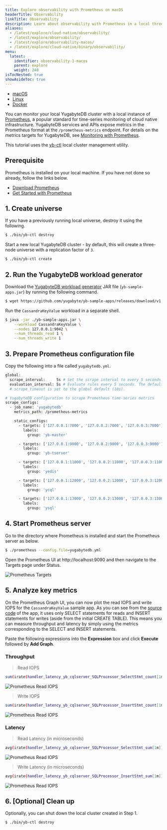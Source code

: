 ```yaml
---
title: Explore observability with Prometheus on macOS
headerTitle: Observability
linkTitle: Observability 
description: Learn about observability with Prometheus in a local three-node YugabyteDB cluster on macOS.
aliases:
  - /latest/explore/cloud-native/observability/
  - /latest/explore/observability/
  - /latest/explore/observability-macos/
  - /latest/explore/cloud-native/binary/observability/
menu:
  latest:
    identifier: observability-1-macos
    parent: explore
    weight: 240
isTocNested: true
showAsideToc: true
---
```


 <ul class="nav nav-tabs-alt nav-tabs-yb">

  <li >
    <a href="/latest/explore/observability/macos" class="nav-link active">
      <i class="fab fa-apple" aria-hidden="true"></i>
      macOS
    </a>
  </li>

  <li >
    <a href="/latest/explore/observability/linux" class="nav-link">
      <i class="fab fa-linux" aria-hidden="true"></i>
      Linux
    </a>
  </li>

  <li >
    <a href="/latest/explore/observability/docker" class="nav-link">
      <i class="fab fa-docker" aria-hidden="true"></i>
      Docker
    </a>
  </li>
<!--
  <li >
    <a href="/latest/explore/observability-kubernetes" class="nav-link">
      <i class="fas fa-cubes" aria-hidden="true"></i>
      Kubernetes
    </a>
  </li>
-->
</ul>

You can monitor your local YugabyteDB cluster with a local instance of [Prometheus](https://prometheus.io/), a popular standard for time-series monitoring of cloud native infrastructure. YugabyteDB services and APIs expose metrics in the Prometheus format at the `/prometheus-metrics` endpoint. For details on the metrics targets for YugabyteDB, see [Monitoring with Prometheus](../../../reference/configuration/default-ports/#monitoring-with-prometheus).

This tutorial uses the [yb-ctl](../../../admin/yb-ctl) local cluster management utility.

## Prerequisite

Prometheus is installed on your local machine. If you have not done so already, follow the links below.

- [Download Prometheus](https://prometheus.io/download/)
- [Get Started with Prometheus](https://prometheus.io/docs/prometheus/latest/getting_started/)

## 1. Create universe

If you have a previously running local universe, destroy it using the following.

```sh
$ ./bin/yb-ctl destroy
```

Start a new local YugabyteDB cluster - by default, this will create a three-node universe with a replication factor of `3`.

```sh
$ ./bin/yb-ctl create
```

## 2. Run the YugabyteDB workload generator

Download the [YugabyteDB workload generator](https://github.com/yugabyte/yb-sample-apps) JAR file (`yb-sample-apps.jar`) by running the following command.

```sh
$ wget https://github.com/yugabyte/yb-sample-apps/releases/download/v1.3.0/yb-sample-apps.jar?raw=true -O yb-sample-apps.jar 
```

Run the `CassandraKeyValue` workload in a separate shell.

```sh
$ java -jar ./yb-sample-apps.jar \
    --workload CassandraKeyValue \
    --nodes 127.0.0.1:9042 \
    --num_threads_read 1 \
    --num_threads_write 1
```

## 3. Prepare Prometheus configuration file

Copy the following into a file called `yugabytedb.yml`.

```sh
global:
  scrape_interval:     5s # Set the scrape interval to every 5 seconds. Default is every 1 minute.
  evaluation_interval: 5s # Evaluate rules every 5 seconds. The default is every 1 minute.
  # scrape_timeout is set to the global default (10s).

# YugabyteDB configuration to scrape Prometheus time-series metrics
scrape_configs:
  - job_name: 'yugabytedb'
    metrics_path: /prometheus-metrics

    static_configs:
      - targets: ['127.0.0.1:7000', '127.0.0.2:7000', '127.0.0.3:7000']
        labels:
          group: 'yb-master'

      - targets: ['127.0.0.1:9000', '127.0.0.2:9000', '127.0.0.3:9000']
        labels:
          group: 'yb-tserver'

      - targets: ['127.0.0.1:11000', '127.0.0.2:11000', '127.0.0.3:11000']
        labels:
          group: 'yedis'

      - targets: ['127.0.0.1:12000', '127.0.0.2:12000', '127.0.0.3:12000']
        labels:
          group: 'ycql'

      - targets: ['127.0.0.1:13000', '127.0.0.2:13000', '127.0.0.3:13000']
        labels:
          group: 'ysql'
```

## 4. Start Prometheus server

Go to the directory where Prometheus is installed and start the Prometheus server as below.

```sh
$ ./prometheus --config.file=yugabytedb.yml
```

Open the Prometheus UI at http://localhost:9090 and then navigate to the Targets page under Status.

![Prometheus Targets](/images/ce/prom-targets.png)

## 5. Analyze key metrics

On the Prometheus Graph UI, you can now plot the read IOPS and write IOPS for the `CassandraKeyValue` sample app. As you can see from the [source code](https://github.com/yugabyte/yugabyte-db/blob/master/java/yb-loadtester/src/main/java/com/yugabyte/sample/apps/CassandraKeyValue.java) of the app, it uses only SELECT statements for reads and INSERT statements for writes (aside from the initial CREATE TABLE). This means you can measure throughput and latency by simply using the metrics corresponding to the SELECT and INSERT statements.

Paste the following expressions into the **Expression** box and click **Execute** followed by **Add Graph**.

### Throughput

> Read IOPS

```sh
sum(irate(handler_latency_yb_cqlserver_SQLProcessor_SelectStmt_count[1m]))
```

![Prometheus Read IOPS](/images/ce/prom-read-iops.png)

>  Write IOPS

```sh
sum(irate(handler_latency_yb_cqlserver_SQLProcessor_InsertStmt_count[1m]))
```

![Prometheus Read IOPS](/images/ce/prom-write-iops.png)

### Latency

>  Read Latency (in microseconds)

```sh
avg(irate(handler_latency_yb_cqlserver_SQLProcessor_SelectStmt_sum[1m])) / avg(irate(handler_latency_yb_cqlserver_SQLProcessor_SelectStmt_count[1m]))
```

![Prometheus Read IOPS](/images/ce/prom-read-latency.png)

> Write Latency (in microseconds)

```sh
avg(irate(handler_latency_yb_cqlserver_SQLProcessor_InsertStmt_sum[1m])) / avg(irate(handler_latency_yb_cqlserver_SQLProcessor_InsertStmt_count[1m]))
```

![Prometheus Read IOPS](/images/ce/prom-write-latency.png)

## 6. [Optional] Clean up

Optionally, you can shut down the local cluster created in Step 1.

```sh
$ ./bin/yb-ctl destroy
```

